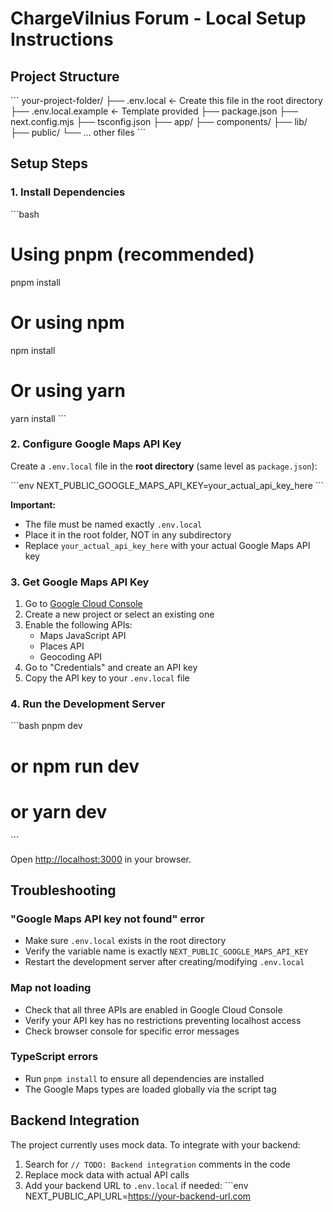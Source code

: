 # ChargeVilnius Forum - Local Setup Instructions

## Project Structure

\`\`\`
your-project-folder/
├── .env.local              ← Create this file in the root directory
├── .env.local.example      ← Template provided
├── package.json
├── next.config.mjs
├── tsconfig.json
├── app/
├── components/
├── lib/
├── public/
└── ... other files
\`\`\`

## Setup Steps

### 1. Install Dependencies

\`\`\`bash
# Using pnpm (recommended)
pnpm install

# Or using npm
npm install

# Or using yarn
yarn install
\`\`\`

### 2. Configure Google Maps API Key

Create a `.env.local` file in the **root directory** (same level as `package.json`):

\`\`\`env
NEXT_PUBLIC_GOOGLE_MAPS_API_KEY=your_actual_api_key_here
\`\`\`

**Important:** 
- The file must be named exactly `.env.local`
- Place it in the root folder, NOT in any subdirectory
- Replace `your_actual_api_key_here` with your actual Google Maps API key

### 3. Get Google Maps API Key

1. Go to [Google Cloud Console](https://console.cloud.google.com/)
2. Create a new project or select an existing one
3. Enable the following APIs:
   - Maps JavaScript API
   - Places API
   - Geocoding API
4. Go to "Credentials" and create an API key
5. Copy the API key to your `.env.local` file

### 4. Run the Development Server

\`\`\`bash
pnpm dev
# or npm run dev
# or yarn dev
\`\`\`

Open [http://localhost:3000](http://localhost:3000) in your browser.

## Troubleshooting

### "Google Maps API key not found" error
- Make sure `.env.local` exists in the root directory
- Verify the variable name is exactly `NEXT_PUBLIC_GOOGLE_MAPS_API_KEY`
- Restart the development server after creating/modifying `.env.local`

### Map not loading
- Check that all three APIs are enabled in Google Cloud Console
- Verify your API key has no restrictions preventing localhost access
- Check browser console for specific error messages

### TypeScript errors
- Run `pnpm install` to ensure all dependencies are installed
- The Google Maps types are loaded globally via the script tag

## Backend Integration

The project currently uses mock data. To integrate with your backend:

1. Search for `// TODO: Backend integration` comments in the code
2. Replace mock data with actual API calls
3. Add your backend URL to `.env.local` if needed:
   \`\`\`env
   NEXT_PUBLIC_API_URL=https://your-backend-url.com
